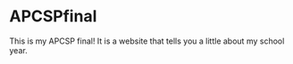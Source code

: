 # APCSPfinal
This is my APCSP final! It is a website that tells you a little about my school year. 
